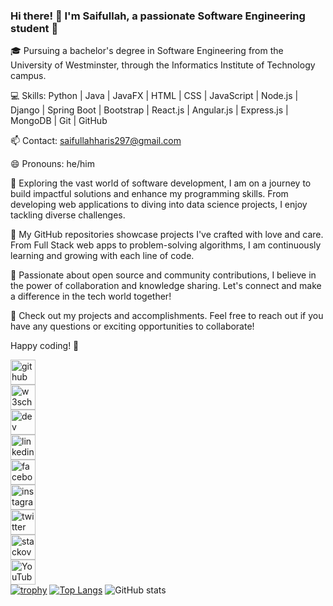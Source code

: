 ### Hi there! 👋 I'm Saifullah, a passionate Software Engineering student 🚀

🎓 Pursuing a bachelor's degree in Software Engineering from the University of Westminster, through the Informatics Institute of Technology campus.

💻 Skills: Python | Java | JavaFX | HTML | CSS | JavaScript | Node.js | Django | Spring Boot | Bootstrap | React.js | Angular.js | Express.js | MongoDB | Git | GitHub

📫 Contact: saifullahharis297@gmail.com

😄 Pronouns: he/him

🌱 Exploring the vast world of software development, I am on a journey to build impactful solutions and enhance my programming skills. From developing web applications to diving into data science projects, I enjoy tackling diverse challenges.

🚀 My GitHub repositories showcase projects I've crafted with love and care. From Full Stack web apps to problem-solving algorithms, I am continuously learning and growing with each line of code.

🔭 Passionate about open source and community contributions, I believe in the power of collaboration and knowledge sharing. Let's connect and make a difference in the tech world together!

🎯 Check out my projects and accomplishments. Feel free to reach out if you have any questions or exciting opportunities to collaborate!

Happy coding! 🚀


[<img src='https://cdn.jsdelivr.net/npm/simple-icons@3.0.1/icons/github.svg' alt='github' height='40'>](https://github.com/saifullahharis)  
[<img src='https://cdn.jsdelivr.net/npm/simple-icons@3.0.1/icons/w3c.svg' alt='w3school' height='40'>](https://my-learning.w3schools.com/)  
[<img src='https://cdn.jsdelivr.net/npm/simple-icons@3.0.1/icons/dev-dot-to.svg' alt='dev' height='40'>](https://dev.to/saifullahharis)  
[<img src='https://cdn.jsdelivr.net/npm/simple-icons@3.0.1/icons/linkedin.svg' alt='linkedin' height='40'>](https://www.linkedin.com/in/saifullah297/)  
[<img src='https://cdn.jsdelivr.net/npm/simple-icons@3.0.1/icons/facebook.svg' alt='facebook' height='40'>](https://www.facebook.com/saifullah.haris.54?mibextid=ZbWKwL)  
[<img src='https://cdn.jsdelivr.net/npm/simple-icons@3.0.1/icons/instagram.svg' alt='instagram' height='40'>](https://www.instagram.com/saifullah_297/)  
[<img src='https://cdn.jsdelivr.net/npm/simple-icons@3.0.1/icons/twitter.svg' alt='twitter' height='40'>](https://twitter.com/saifullah_297)  
[<img src='https://cdn.jsdelivr.net/npm/simple-icons@3.0.1/icons/stackoverflow.svg' alt='stackoverflow' height='40'>](https://stackoverflow.com/users/22079246/saifullah-haris)  
[<img src='https://cdn.jsdelivr.net/npm/simple-icons@3.0.1/icons/youtube.svg' alt='YouTube' height='40'>](https://www.youtube.com/channel/saifullah_297)  
[![trophy](https://github-profile-trophy.vercel.app/?username=saifullahharis)](https://github.com/ryo-ma/github-profile-trophy)
[![Top Langs](https://github-readme-stats.vercel.app/api/top-langs/?username=saifullahharis)](https://github.com/anuraghazra/github-readme-stats)
![GitHub stats](https://github-readme-stats.vercel.app/api?username=saifullahharis&show_icons=true)
